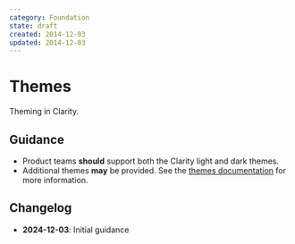 ```yaml
---
category: Foundation
state: draft
created: 2014-12-03
updated: 2014-12-03
---
```


# Themes

Theming in Clarity.

## Guidance

- Product teams **should** support both the Clarity light and dark themes.
- Additional themes **may** be provided. See the [themes documentation](https://clarity.design/documentation/themes) for more information.

## Changelog

- **2024-12-03**: Initial guidance
